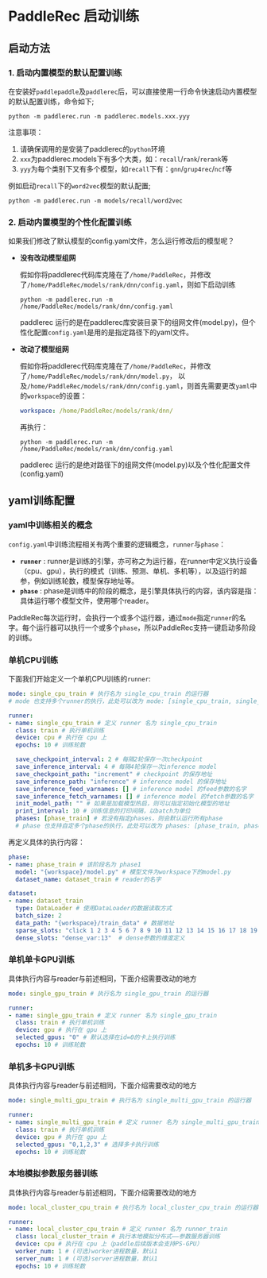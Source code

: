 # PaddleRec 启动训练



## 启动方法

### 1. 启动内置模型的默认配置训练

在安装好`paddlepaddle`及`paddlerec`后，可以直接使用一行命令快速启动内置模型的默认配置训练，命令如下;

```shell
python -m paddlerec.run -m paddlerec.models.xxx.yyy
```

注意事项：
1. 请确保调用的是安装了paddlerec的`python`环境
2. `xxx`为paddlerec.models下有多个大类，如：`recall`/`rank`/`rerank`等
3. `yyy`为每个类别下又有多个模型，如`recall`下有：`gnn`/`grup4rec`/`ncf`等

例如启动`recall`下的`word2vec`模型的默认配置;

```shell
python -m paddlerec.run -m models/recall/word2vec
```

### 2. 启动内置模型的个性化配置训练

如果我们修改了默认模型的config.yaml文件，怎么运行修改后的模型呢？

- **没有改动模型组网**

  假如你将paddlerec代码库克隆在了`/home/PaddleRec`，并修改了`/home/PaddleRec/models/rank/dnn/config.yaml`，则如下启动训练

  ```shell
  python -m paddlerec.run -m /home/PaddleRec/models/rank/dnn/config.yaml
  ```

  paddlerec 运行的是在paddlerec库安装目录下的组网文件(model.py)，但个性化配置`config.yaml`是用的是指定路径下的yaml文件。

- **改动了模型组网**

  假如你将paddlerec代码库克隆在了`/home/PaddleRec`，并修改了`/home/PaddleRec/models/rank/dnn/model.py`， 以及`/home/PaddleRec/models/rank/dnn/config.yaml`，则首先需要更改`yaml`中的`workspace`的设置：

  ```yaml
  workspace: /home/PaddleRec/models/rank/dnn/
  ```

  再执行：

  ```shell
  python -m paddlerec.run -m /home/PaddleRec/models/rank/dnn/config.yaml
  ```

  paddlerec 运行的是绝对路径下的组网文件(model.py)以及个性化配置文件(config.yaml)




## yaml训练配置

### yaml中训练相关的概念

`config.yaml`中训练流程相关有两个重要的逻辑概念，`runner`与`phase`：

- **`runner`** : runner是训练的引擎，亦可称之为运行器，在runner中定义执行设备（cpu、gpu），执行的模式（训练、预测、单机、多机等），以及运行的超参，例如训练轮数，模型保存地址等。
- **`phase`** : phase是训练中的阶段的概念，是引擎具体执行的内容，该内容是指：具体运行哪个模型文件，使用哪个reader。

PaddleRec每次运行时，会执行一个或多个运行器，通过`mode`指定`runner`的名字。每个运行器可以执行一个或多个`phase`，所以PaddleRec支持一键启动多阶段的训练。

### 单机CPU训练

下面我们开始定义一个单机CPU训练的`runner`:

```yaml
mode: single_cpu_train # 执行名为 single_cpu_train 的运行器
# mode 也支持多个runner的执行，此处可以改为 mode: [single_cpu_train, single_cpu_infer]

runner:
- name: single_cpu_train # 定义 runner 名为 single_cpu_train
  class: train # 执行单机训练
  device: cpu # 执行在 cpu 上
  epochs: 10 # 训练轮数

  save_checkpoint_interval: 2 # 每隔2轮保存一次checkpoint
  save_inference_interval: 4 # 每隔4轮保存一次inference model
  save_checkpoint_path: "increment" # checkpoint 的保存地址
  save_inference_path: "inference" # inference model 的保存地址
  save_inference_feed_varnames: [] # inference model 的feed参数的名字
  save_inference_fetch_varnames: [] # inference model 的fetch参数的名字
  init_model_path: "" # 如果是加载模型热启，则可以指定初始化模型的地址
  print_interval: 10 # 训练信息的打印间隔，以batch为单位
  phases: [phase_train] # 若没有指定phases，则会默认运行所有phase
  # phase 也支持自定多个phase的执行，此处可以改为 phases: [phase_train, phase_infer]
```

再定义具体的执行内容：

```yaml
phase:
- name: phase_train # 该阶段名为 phase1 
  model: "{workspace}/model.py" # 模型文件为workspace下的model.py
  dataset_name: dataset_train # reader的名字

dataset:
- name: dataset_train
  type: DataLoader # 使用DataLoader的数据读取方式
  batch_size: 2
  data_path: "{workspace}/train_data" # 数据地址
  sparse_slots: "click 1 2 3 4 5 6 7 8 9 10 11 12 13 14 15 16 17 18 19 20 21 22 23 24 25 26" # sparse 输入的位置定义
  dense_slots: "dense_var:13"  # dense参数的维度定义

```

### 单机单卡GPU训练

具体执行内容与reader与前述相同，下面介绍需要改动的地方

```yaml
mode: single_gpu_train # 执行名为 single_gpu_train 的运行器

runner:
- name: single_gpu_train # 定义 runner 名为 single_gpu_train
  class: train # 执行单机训练
  device: gpu # 执行在 gpu 上
  selected_gpus: "0" # 默认选择在id=0的卡上执行训练
  epochs: 10 # 训练轮数
```

### 单机多卡GPU训练

具体执行内容与reader与前述相同，下面介绍需要改动的地方

```yaml
mode: single_multi_gpu_train # 执行名为 single_multi_gpu_train 的运行器

runner:
- name: single_multi_gpu_train # 定义 runner 名为 single_multi_gpu_train
  class: train # 执行单机训练
  device: gpu # 执行在 gpu 上
  selected_gpus: "0,1,2,3" # 选择多卡执行训练
  epochs: 10 # 训练轮数
```

### 本地模拟参数服务器训练
具体执行内容与reader与前述相同，下面介绍需要改动的地方

```yaml
mode: local_cluster_cpu_train # 执行名为 local_cluster_cpu_train 的运行器

runner:
- name: local_cluster_cpu_train # 定义 runner 名为 runner_train
  class: local_cluster_train # 执行本地模拟分布式——参数服务器训练
  device: cpu # 执行在 cpu 上（paddle后续版本会支持PS-GPU）
  worker_num: 1 # (可选)worker进程数量，默认1
  server_num: 1 # (可选)server进程数量，默认1
  epochs: 10 # 训练轮数
```
